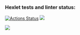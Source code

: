 ### Hexlet tests and linter status:
[![Actions Status](https://github.com/YoungHhustler/python-project-50/actions/workflows/hexlet-check.yml/badge.svg)](https://github.com/YoungHhustler/python-project-50/actions)  <a href="https://codeclimate.com/github/YoungHhustler/python-project-50/maintainability"><img src="https://api.codeclimate.com/v1/badges/c12a3325b84b8ba28bbe/maintainability" /></a>

<a href="https://asciinema.org/a/hEMxG7cac6KYLvsWURiXxL8ab" target="_blank"><img src="https://asciinema.org/a/hEMxG7cac6KYLvsWURiXxL8ab.svg" /></a>
